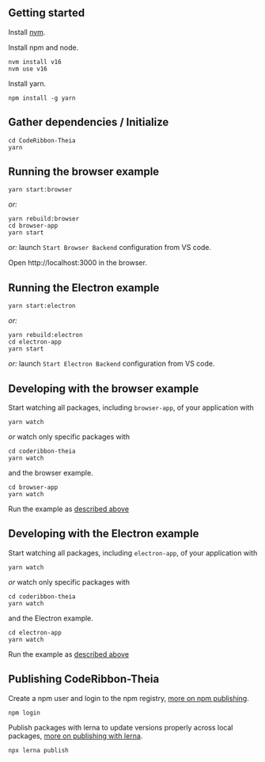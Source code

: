 ## Getting started

Install [nvm](https://github.com/creationix/nvm#install-script).

Install npm and node.

    nvm install v16
    nvm use v16

Install yarn.

    npm install -g yarn

## Gather dependencies / Initialize

    cd CodeRibbon-Theia
    yarn

## Running the browser example

    yarn start:browser

*or:*

    yarn rebuild:browser
    cd browser-app
    yarn start

*or:* launch `Start Browser Backend` configuration from VS code.

Open http://localhost:3000 in the browser.

## Running the Electron example

    yarn start:electron

*or:*

    yarn rebuild:electron
    cd electron-app
    yarn start

*or:* launch `Start Electron Backend` configuration from VS code.


## Developing with the browser example

Start watching all packages, including `browser-app`, of your application with

    yarn watch

*or* watch only specific packages with

    cd coderibbon-theia
    yarn watch

and the browser example.

    cd browser-app
    yarn watch

Run the example as [described above](#Running-the-browser-example)
## Developing with the Electron example

Start watching all packages, including `electron-app`, of your application with

    yarn watch

*or* watch only specific packages with

    cd coderibbon-theia
    yarn watch

and the Electron example.

    cd electron-app
    yarn watch

Run the example as [described above](#Running-the-Electron-example)

## Publishing CodeRibbon-Theia

Create a npm user and login to the npm registry, [more on npm publishing](https://docs.npmjs.com/getting-started/publishing-npm-packages).

    npm login

Publish packages with lerna to update versions properly across local packages, [more on publishing with lerna](https://github.com/lerna/lerna#publish).

    npx lerna publish
